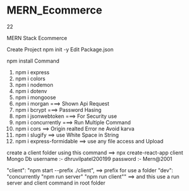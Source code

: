 # MERN_Ecommerce

22

MERN Stack Ecommerce

Create Project npm init -y
Edit Package.json

npm install Command

1. npm i express
2. npm i colors
3. npm i nodemon
4. npm i dotenv
5. npm i mongoose
6. npm i morgan ===> Shown Api Request
7. npm i bcrypt ===> Password Hasing
8. npm i jsonwebtoken ===> For Security use
9. npm i concurrently ===> Run Multiple Command
10. npm i cors ==> Origin realted Error ne Avoid karva
11. npm i slugify ==> use White Space in String
12. npm i express-formidable ==> use any file access and Upload

create a client folder using this command ==> npx create-react-app client
Mongo Db
username :- dhruvilpatel200199
password :- Mern@2001

"client": "npm start --prefix ./client", ==> prefix for use a folder
"dev": "concurrently \"npm run server\" \"npm run client\"" ==> and this use a run server and client command in root folder
